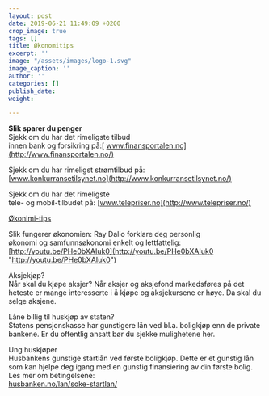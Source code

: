 ```yaml
---
layout: post
date: 2019-06-21 11:49:09 +0200
crop_image: true
tags: []
title: Økonomitips
excerpt: ''
image: "/assets/images/logo-1.svg"
image_caption: ''
author: ''
categories: []
publish_date: 
weight: 

---
```

**Slik sparer du penger**  
Sjekk om du har det rimeligste tilbud  
innen bank og forsikring på:[ www.finansportalen.no](http://www.finansportalen.no/)

Sjekk om du har rimeligst strømtilbud på:  
[www.konkurransetilsynet.no](http://www.konkurransetilsynet.no/)

Sjekk om du har det rimeligste  
tele- og mobil-tilbudet på: [www.telepriser.no](http://www.telepriser.no/)

[Økonimi-tips](http://helping.no/oko.oko.htm)

Slik fungerer økonomien: Ray Dalio forklare deg personlig  
økonomi og samfunnsøkonomi enkelt og lettfattelig:  
[http://youtu.be/PHe0bXAIuk0](http://youtu.be/PHe0bXAIuk0 "http://youtu.be/PHe0bXAIuk0")

Aksjekjøp?  
Når skal du kjøpe aksjer? Når aksjer og aksjefond markedsføres på det heteste er mange interesserte i å kjøpe og aksjekursene er høye. Da skal du selge aksjene.

Låne billig til huskjøp av staten?  
Statens pensjonskasse har gunstigere lån ved bl.a. boligkjøp enn de private bankene. Er du offentlig ansatt bør du sjekke mulighetene her.

Ung huskjøper  
Husbankens gunstige startlån ved første boligkjøp. Dette er et gunstig lån som kan hjelpe deg igang med en gunstig finansiering av din første bolig. Les mer om betingelsene:  
[husbanken.no/lan/soke-startlan/](http://www.husbanken.no/lan/soke-startlan/)